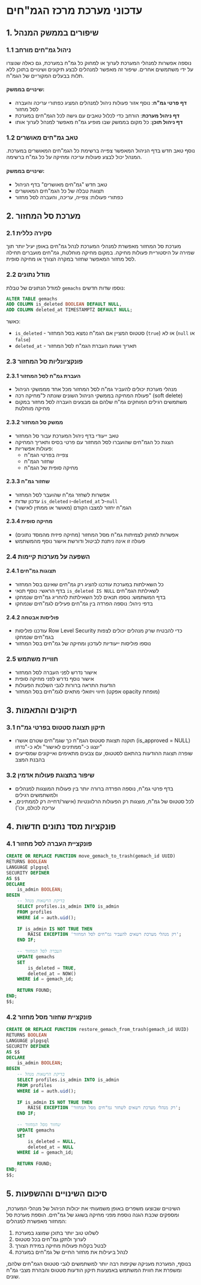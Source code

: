 # עדכוני מערכת מרכז הגמ"חים

## 1. שיפורים בממשק המנהל

### 1.1 ניהול גמ"חים מורחב
נוספה אפשרות למנהלי המערכת לערוך או למחוק כל גמ"ח במערכת, גם כאלה שנוצרו על ידי משתמשים אחרים. שיפור זה מאפשר למנהלים לבצע תיקונים ושינויים בתוכן ללא תלות בבעלים המקוריים של הגמ"ח.

#### שינויים בממשק:
- **דף פרטי גמ"ח**: נוסף אזור פעולות ניהול למנהלים המציג כפתורי עריכה והעברה לסל מחזור
- **דף ניהול מערכת**: הורחב כדי לכלול טאבים עם גישה לכל הגמ"חים במערכת
- **דף ניהול תוכן**: כל מקום בממשק שבו מופיע גמ"ח מאפשר למנהל לערוך אותו

### 1.2 טאב גמ"חים מאושרים
נוסף טאב חדש בדף הניהול המאפשר צפייה ברשימת כל הגמ"חים המאושרים במערכת. המנהל יכול לבצע פעולות עריכה ומחיקה על כל גמ"ח ברשימה.

#### שינויים בממשק:
- טאב חדש "גמ"חים מאושרים" בדף הניהול
- תצוגת טבלה של כל הגמ"חים המאושרים
- כפתורי פעולות: צפייה, עריכה, והעברה לסל מחזור

## 2. מערכת סל המחזור

### 2.1 סקירה כללית
מערכת סל המחזור מאפשרת למנהלי המערכת לנהל גמ"חים באופן יעיל יותר תוך שמירה על היסטוריית פעולות מחיקה. במקום מחיקה מוחלטת, גמ"חים מועברים תחילה לסל מחזור המאפשר שחזור במקרה הצורך או מחיקה סופית.

### 2.2 מודל נתונים
למודל הנתונים של טבלת `gemachs` נוספו שדות חדשים:

```sql
ALTER TABLE gemachs
ADD COLUMN is_deleted BOOLEAN DEFAULT NULL,
ADD COLUMN deleted_at TIMESTAMPTZ DEFAULT NULL;
```

כאשר:
- `is_deleted` - סטטוס המציין אם הגמ"ח נמצא בסל המחזור (`true`) או לא (`null` או `false`)
- `deleted_at` - תאריך ושעת העברת הגמ"ח לסל המחזור

### 2.3 פונקציונליות סל המחזור

#### 2.3.1 העברת גמ"ח לסל המחזור
- מנהלי מערכת יכולים להעביר גמ"ח לסל המחזור מכל אחד מממשקי הניהול
- פעולת המחיקה בממשקי הניהול השונים שונתה ל"מחיקה רכה" (soft delete)
- משתמשים רגילים המוחקים גמ"ח שלהם גם מבצעים העברה לסל מחזור במקום מחיקה מוחלטת

#### 2.3.2 ממשק סל המחזור
- טאב ייעודי בדף ניהול המערכת עבור סל המחזור
- הצגת כל הגמ"חים שהועברו לסל המחזור עם פרטי בסיס ותאריך המחיקה
- פעולות אפשריות:
  - צפייה בפרטי הגמ"ח
  - שחזור הגמ"ח
  - מחיקה סופית של הגמ"ח

#### 2.3.3 שחזור גמ"ח
- אפשרות לשחזר גמ"ח שהועבר לסל המחזור
- עדכון שדות `is_deleted` ו-`deleted_at` ל-`null`
- הגמ"ח יחזור למצבו הקודם (מאושר או ממתין לאישור)

#### 2.3.4 מחיקה סופית
- אפשרות למחוק לצמיתות גמ"ח מסל המחזור (מחיקה פיזית מהמסד נתונים)
- פעולה זו אינה ניתנת לביטול ודורשת אישור נוסף מהמשתמש

### 2.4 השפעה על מערכות קיימות

#### 2.4.1 תצוגות גמ"חים
- כל השאילתות במערכת עודכנו להציג רק גמ"חים שאינם בסל המחזור
- בדף הראשי: נוסף תנאי `is_deleted IS NULL` לשאילתת הגמ"חים
- בדף המשתמש: נוספו תנאים לכל השאילתות להחריג גמ"חים שנמחקו
- בדפי ניהול: נוספה הפרדה בין גמ"חים פעילים לגמ"חים שנמחקו

#### 2.4.2 פוליסות אבטחה
- עודכנו פוליסות Row Level Security כדי להבטיח שרק מנהלים יכולים לצפות בגמ"חים שנמחקו
- נוספו פוליסות ייעודיות לעדכון ומחיקה של גמ"חים בסל המחזור

### 2.5 חוויית משתמש
- אישור נדרש לפני העברה לסל המחזור
- אישור נוסף נדרש לפני מחיקה סופית
- הודעות התראה ברורות לגבי השלכות הפעולות
- חיווי ויזואלי מתאים לגמ"חים בסל המחזור (אפקט opacity מופחת)

## 3. תיקונים והתאמות

### 3.1 תיקון תצוגת סטטוס בפרטי גמ"ח
- תוקנה תצוגת סטטוס הגמ"ח כך שגמ"חים שטרם אושרו (is_approved = NULL) יוצגו כ-"ממתינים לאישור" ולא כ-"נדחו"
- שופרה תצוגת ההודעות בהתאם לסטטוס, עם צבעים מתאימים ואייקונים שמסייעים בהבנת המצב

### 3.2 שיפור בתצוגת פעולות אדמין
- בדף פרטי גמ"ח, נוספה הפרדה ברורה יותר בין פעולות המוצגות למנהלים ולמשתמשים רגילים
- לכל סטטוס של גמ"ח, מוצגות רק הפעולות הרלוונטיות (אישור/דחייה רק לממתינים, עריכה לכולם, וכו')

## 4. פונקציות מסד נתונים חדשות

### 4.1 פונקציית העברה לסל מחזור
```sql
CREATE OR REPLACE FUNCTION move_gemach_to_trash(gemach_id UUID)
RETURNS BOOLEAN
LANGUAGE plpgsql
SECURITY DEFINER
AS $$
DECLARE
    is_admin BOOLEAN;
BEGIN
    -- בדיקת הרשאות מנהל
    SELECT profiles.is_admin INTO is_admin 
    FROM profiles 
    WHERE id = auth.uid();
    
    IF is_admin IS NOT TRUE THEN
        RAISE EXCEPTION 'רק מנהלי מערכת רשאים להעביר גמ"חים לסל המחזור';
    END IF;
    
    -- העברה לסל המחזור
    UPDATE gemachs 
    SET 
        is_deleted = TRUE,
        deleted_at = NOW()
    WHERE id = gemach_id;
    
    RETURN FOUND;
END;
$$;
```

### 4.2 פונקציית שחזור מסל מחזור
```sql
CREATE OR REPLACE FUNCTION restore_gemach_from_trash(gemach_id UUID)
RETURNS BOOLEAN
LANGUAGE plpgsql
SECURITY DEFINER
AS $$
DECLARE
    is_admin BOOLEAN;
BEGIN
    -- בדיקת הרשאות מנהל
    SELECT profiles.is_admin INTO is_admin 
    FROM profiles 
    WHERE id = auth.uid();
    
    IF is_admin IS NOT TRUE THEN
        RAISE EXCEPTION 'רק מנהלי מערכת רשאים לשחזר גמ"חים מסל המחזור';
    END IF;
    
    -- שחזור מסל המחזור
    UPDATE gemachs 
    SET 
        is_deleted = NULL,
        deleted_at = NULL
    WHERE id = gemach_id;
    
    RETURN FOUND;
END;
$$;
```

## 5. סיכום השינויים וההשפעות

השינויים שבוצעו משפרים באופן משמעותי את יכולות הניהול של מנהלי המערכת, ומספקים שכבת הגנה נוספת מפני מחיקה בשוגג של גמ"חים. הוספת מערכת סל המחזור מאפשרת למנהלים:

1. לשלוט טוב יותר בתוכן שמוצג במערכת
2. לערוך ולתקן גמ"חים בכל סטטוס
3. לבטל בקלות פעולות מחיקה במידת הצורך
4. לנהל ביעילות את מחזור החיים של גמ"חים במערכת

בנוסף, המערכת מעניקה שקיפות רבה יותר למשתמשים לגבי סטטוס הגמ"חים שלהם, ומשפרת את חווית המשתמש באמצעות תיקון הודעות סטטוס והבהרת מצבי גמ"ח שונים. 